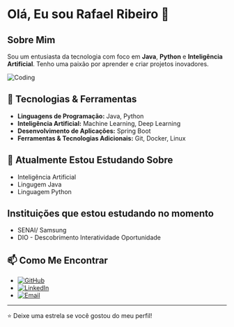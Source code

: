 # Olá, Eu sou Rafael Ribeiro 👋

## Sobre Mim
Sou um entusiasta da tecnologia com foco em **Java**, **Python** e **Inteligência Artificial**. Tenho uma paixão por aprender e criar projetos inovadores.

![Coding]([https://media.giphy.com/media/ZVik7pBtu9dNS/giphy.gif](https://giphy.com/gifs/tecnicageracao-4rZA5D22301iMgrUNd))

## 🚀 Tecnologias & Ferramentas
- **Linguagens de Programação:** Java, Python
- **Inteligência Artificial:** Machine Learning, Deep Learning
- **Desenvolvimento de Aplicações:** Spring Boot
- **Ferramentas & Tecnologias Adicionais:** Git, Docker, Linux

## 🌱 Atualmente Estou Estudando Sobre
- Inteligência Artificial
- Lingugem Java
- Linguagem Python

## Instituições que estou estudando no momento
- SENAI/ Samsung
- DIO - Descobrimento Interatividade Oportunidade

## 📫 Como Me Encontrar
- [![GitHub](https://img.shields.io/badge/GitHub-181717?style=for-the-badge&logo=github&logoColor=white)](https://github.com/RafaelRiS)
- [![LinkedIn](https://img.shields.io/badge/LinkedIn-0077B5?style=for-the-badge&logo=linkedin&logoColor=white)](https://www.linkedin.com/in/rafaelribeiroti)
- [![Email](https://img.shields.io/badge/Email-D14836?style=for-the-badge&logo=gmail&logoColor=white)](mailto:ralkribeiro@hotmail.com)

---

⭐️ Deixe uma estrela se você gostou do meu perfil!
